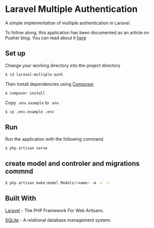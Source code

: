 # Laravel Multiple Authentication
A simple implementation of multiple authentication in Laravel.

To follow along, this application has been documented as an article on Pusher blog. You can read about it [here](https://pusher.com/tutorials/multiple-authentication-guards-laravel)

## Set up

Change your working directory into the project directory
```bash
$ cd laravel-multiple-auth
```

Then install dependencies using [Composer](https://getcomposer.org/doc/00-intro.md)
```bash
$ composer install
```

Copy `.env.example` to `.env`
```bash
$ cp .env.example .env
```

## Run
Run the application with the following command
```bash
$ php artisan serve
```

## create model and controler and migrations commnd 
```bash
$ php artisan make:model Models/<name> -m -c -r
```

## Built With
[Laravel](https://laravel.com/) - The PHP Framework For Web Artisans.

[SQLite](https://en.wikipedia.org/wiki/SQLite) - A relational database management system.
